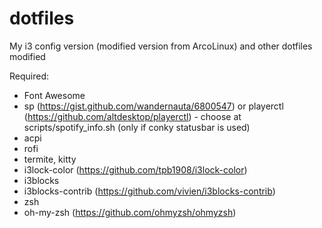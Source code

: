 # dotfiles

My i3 config version (modified version from ArcoLinux) and other dotfiles modified

Required:

- Font Awesome
- sp (https://gist.github.com/wandernauta/6800547) or playerctl (https://github.com/altdesktop/playerctl) - choose at scripts/spotify_info.sh (only if conky statusbar is used)
- acpi
- rofi
- termite, kitty
- i3lock-color (https://github.com/tpb1908/i3lock-color)
- i3blocks
- i3blocks-contrib (https://github.com/vivien/i3blocks-contrib)
- zsh
- oh-my-zsh (https://github.com/ohmyzsh/ohmyzsh)